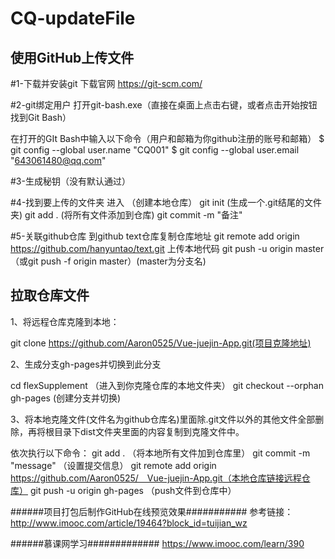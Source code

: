 # CQ-updateFile
使用GitHub上传文件
--------------------------------------------
#1-下载并安装git 
下载官网 https://git-scm.com/

#2-git绑定用户
打开git-bash.exe（直接在桌面上点击右键，或者点击开始按钮找到Git Bash）

在打开的GIt Bash中输入以下命令（用户和邮箱为你github注册的账号和邮箱）
  $ git config --global user.name "CQ001"
  $ git config --global user.email "643061480@qq.com"

#3-生成秘钥（没有默认通过）

#4-找到要上传的文件夹 进入 （创建本地仓库）
  git init (生成一个.git结尾的文件夹)
  git add . (将所有文件添加到仓库)
  git commit -m "备注"
 
#5-关联github仓库
 到github text仓库复制仓库地址
 git remote add origin https://github.com/hanyuntao/text.git
 上传本地代码
 git push -u origin master （或git push -f origin master）(master为分支名)
 
 
## 拉取仓库文件
1、将远程仓库克隆到本地：

git clone https://github.com/Aaron0525/Vue-juejin-App.git(项目克隆地址)

2、生成分支gh-pages并切换到此分支

cd flexSupplement （进入到你克隆仓库的本地文件夹）
git checkout --orphan gh-pages (创建分支并切换)

3、将本地克隆文件(文件名为github仓库名)里面除.git文件以外的其他文件全部删除，再将根目录下dist文件夹里面的内容复制到克隆文件中。

依次执行以下命令：
git add . （将本地所有文件加到仓库里）
git commit -m "message" （设置提交信息）
git remote add origin https://github.com/Aaron0525/　Vue-juejin-App.git（本地仓库链接远程仓库）
git push -u origin gh-pages （push文件到仓库中）

######项目打包后制作GitHub在线预览效果###########
参考链接： http://www.imooc.com/article/19464?block_id=tuijian_wz


######慕课网学习#############
https://www.imooc.com/learn/390
